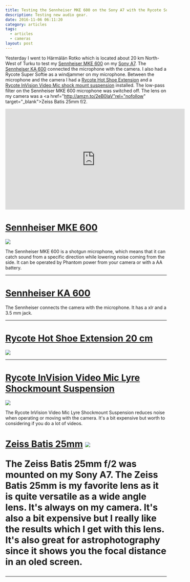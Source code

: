```yaml
---
title: Testing the Sennheiser MKE 600 on the Sony A7 with the Rycote Super Softie.
description: Testing new audio gear.
date: 2016-11-06 06:11:20
category: articles
tags:
  - articles
  - cameras
layout: post
---
```

Yesterday I went to Härmälän Rotko which is located about 20 km North-West of Turku to test my <a href="http://amzn.to/2fn8WwS" target="_blank" rel="nofollow">Sennheiser MKE 600</a> on my <a href="http://amzn.to/2eAYovb" target="_blank" rel="nofollow">Sony A7</a>. The <a href="http://amzn.to/2epkHAK" rel="nofollow" target="_blank">Sennheiser KA 600</a> connected the microphone with the camera. I also had a Rycote Super Softie as a windjammer on my microphone. Between the microphone and the camera I had a <a href="http://amzn.to/2fc5eW2" rel="nofollow" target="_blank">Rycote Hot Shoe Extension</a> and a <a href="http://amzn.to/2epq9n9" rel="nofollow" target="_blank">Rycote InVision Video Mic shock mount suspension</a> installed. The low-pass filter on the Sennheiser MKE 600 microphone was switched off. The lens on my camera was a <a href="http://amzn.to/2eB0laV"rel="nofollow" target="_blank">Zeiss Batis 25mm f/2</a>.

<iframe width="560" height="315" src="https://www.youtube.com/embed/VFlNWCauFbc" frameborder="0" allowfullscreen></iframe>

<!--more-->

<h1><a href="http://amzn.to/2fn8WwS" target="_blank" rel="nofollow">Sennheiser MKE 600</a></H1>
<a target="_blank"  href="https://www.amazon.com/gp/product/B00B0YPAYQ/ref=as_li_tl?ie=UTF8&camp=1789&creative=9325&creativeASIN=B00B0YPAYQ&linkCode=as2&tag=hikeve-20&linkId=3389c96ef87b43ef0de14f18afc2d686" rel="nofollow"><img border="0" src="//ws-na.amazon-adsystem.com/widgets/q?_encoding=UTF8&MarketPlace=US&ASIN=B00B0YPAYQ&ServiceVersion=20070822&ID=AsinImage&WS=1&Format=_SL250_&tag=hikeve-20" ></a><img src="//ir-na.amazon-adsystem.com/e/ir?t=hikeve-20&l=am2&o=1&a=B00B0YPAYQ" width="1" height="1" border="0" alt="" style="border:none !important; margin:0px !important;" />

The Sennheiser MKE 600 is a shotgun microphone, which means that it can catch sound from a specific direction while lowering noise coming from the side. It can be operated by Phantom power from your camera or with a AA battery.

---

<h1><a href="http://amzn.to/2fn8WwS" target="_blank" rel="nofollow">Sennheiser KA 600</a></H1>
The Sennheiser connects the camera with the microphone. It has a xlr and a 3.5 mm jack.

---

<h1><a href="http://amzn.to/2fn8WwS" target="_blank" rel="nofollow">Rycote Hot Shoe Extension 20 cm</a></H1>
<a target="_blank"  href="https://www.amazon.com/gp/product/B00MHS75TC/ref=as_li_tl?ie=UTF8&camp=1789&creative=9325&creativeASIN=B00MHS75TC&linkCode=as2&tag=hikeve-20&linkId=0bf570b79b8244cf734b39544773ccd3" rel="nofollow"><img border="0" src="//ws-na.amazon-adsystem.com/widgets/q?_encoding=UTF8&MarketPlace=US&ASIN=B00MHS75TC&ServiceVersion=20070822&ID=AsinImage&WS=1&Format=_SL250_&tag=hikeve-20" ></a><img src="//ir-na.amazon-adsystem.com/e/ir?t=hikeve-20&l=am2&o=1&a=B00MHS75TC" width="1" height="1" border="0" alt="" style="border:none !important; margin:0px !important;" />

---

<h1><a href="http://amzn.to/2epq9n9" target="_blank" rel="nofollow">
Rycote InVision Video Mic Lyre Shockmount Suspension</a></H1>
<a target="_blank"  href="https://www.amazon.com/gp/product/B002YN87TC/ref=as_li_tl?ie=UTF8&camp=1789&creative=9325&creativeASIN=B002YN87TC&linkCode=as2&tag=hikeve-20&linkId=32b3aaa5cf04c463b3db060b221f8428" rel="nofollow"><img border="0" src="//ws-na.amazon-adsystem.com/widgets/q?_encoding=UTF8&MarketPlace=US&ASIN=B002YN87TC&ServiceVersion=20070822&ID=AsinImage&WS=1&Format=_SL250_&tag=hikeve-20" ></a><img src="//ir-na.amazon-adsystem.com/e/ir?t=hikeve-20&l=am2&o=1&a=B002YN87TC" width="1" height="1" border="0" alt="" style="border:none !important; margin:0px !important;" />

The Rycote InVision Video Mic Lyre Shockmount Suspension reduces noise when operating or moving with the camera. It's a bit expensive but worth to considering if you do a lot of videos.

<h1><a href="http://amzn.to/2epq9n9" target="_blank" rel="nofollow">Zeiss Batis 25mm</a>
<a target="_blank"  href="https://www.amazon.com/gp/product/B00WIHXBK4/ref=as_li_tl?ie=UTF8&camp=1789&creative=9325&creativeASIN=B00WIHXBK4&linkCode=as2&tag=hikeve-20&linkId=c2396885fe754df985f86cf6f4855629" rel="nofollow"><img border="0" src="//ws-na.amazon-adsystem.com/widgets/q?_encoding=UTF8&MarketPlace=US&ASIN=B00WIHXBK4&ServiceVersion=20070822&ID=AsinImage&WS=1&Format=_SL250_&tag=hikeve-20" ></a><img src="//ir-na.amazon-adsystem.com/e/ir?t=hikeve-20&l=am2&o=1&a=B00WIHXBK4" width="1" height="1" border="0" alt="" style="border:none !important; margin:0px !important;" />

The Zeiss Batis 25mm f/2 was mounted on my Sony A7. The Zeiss Batis 25mm is my favorite lens as it is quite versatile as a wide angle lens. It's always on my camera. It's also a bit expensive but I really like the results which I get with this lens. It's also great for astrophotography since it shows you the focal distance in an oled screen.

---

<script type="text/javascript">
amzn_assoc_placement = "adunit0";
amzn_assoc_search_bar = "false";
amzn_assoc_tracking_id = "hikeve-20";
amzn_assoc_search_bar_position = "top";
amzn_assoc_ad_mode = "search";
amzn_assoc_ad_type = "smart";
amzn_assoc_marketplace = "amazon";
amzn_assoc_region = "US";
amzn_assoc_title = "Search Results from Amazon";
amzn_assoc_default_search_phrase = "sennheiser mke 600";
amzn_assoc_default_category = "All";
amzn_assoc_linkid = "fe4c4db1f2e2065051a866f3cb6a49a5";
</script>
<script src="//z-na.amazon-adsystem.com/widgets/onejs?MarketPlace=US"></script>
